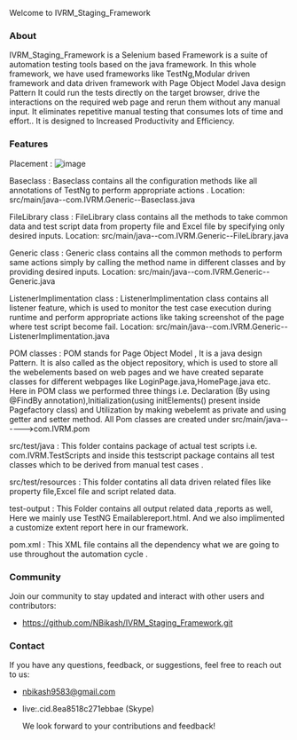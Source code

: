 Welcome to IVRM_Staging_Framework 
### About ###
IVRM_Staging_Framework is a Selenium based Framework is a suite of automation testing tools based on the java framework. 
In this whole framework, we have used frameworks like TestNg,Modular driven framework and data driven framework with Page Object Model Java design Pattern
It could run the tests directly on the target browser, drive the interactions on the required web page and rerun them without any manual input. 
It eliminates repetitive manual testing that consumes lots of time and effort.. It is designed to Increased Productivity and Efficiency.

### Features ###
Placement : ![image](https://github.com/NBikash/IVRM_Staging_Framework/assets/142663912/5686801e-1fc4-4ff6-a80a-3fd49439cd35)




Baseclass : Baseclass contains all the configuration methods like all annotations of TestNg to perform appropriate actions .
                    Location: src/main/java--com.IVRM.Generic--Baseclass.java


                    
FileLibrary class : FileLibrary class contains all the methods to take common data and test script data from property file and Excel file by specifying only desired inputs.
                   Location: src/main/java--com.IVRM.Generic--FileLibrary.java

                   
Generic class : Generic class contains all the common methods to perform same actions simply by calling the method name in different classes and by providing desired inputs. 
                   Location: src/main/java--com.IVRM.Generic--Generic.java

                   
ListenerImplimentation class : ListenerImplimentation class contains all listener feature, which is used to monitor the test case execution during runtime and perform appropriate actions like taking screenshot of the page where test script become fail.
                   Location: src/main/java--com.IVRM.Generic--ListenerImplimentation.java

                   
POM classes : POM stands for Page Object Model , It is a java design Pattern. It is also called as the object repository, which is used to store all the webelements based on web pages and we have created separate classes for different webpages like LoginPage.java,HomePage.java etc.
            Here in POM class we performed three things i.e. Declaration (By using @FindBy annotation),Initialization(using initElements() present inside Pagefactory class) and Utilization by making webelemt as private and using getter and setter method. 
            All Pom classes are created under src/main/java------>com.IVRM.pom

            
src/test/java : This folder contains package of actual test scripts i.e. com.IVRM.TestScripts and inside this testscript package contains all test classes which to be derived from manual test cases .    


src/test/resources : This folder contatins all data driven related files like property file,Excel file and script related data.


test-output : This Folder contains all output related data ,reports as well, Here we mainly use TestNG Emailablereport.html. And we also implimented a customize extent report here in our framework.


pom.xml : This XML file contains all the dependency what we are going to use throughout the automation cycle .

### Community ##
Join our community to stay updated and interact with other users and contributors:
- https://github.com/NBikash/IVRM_Staging_Framework.git
  
### Contact ##
If you have any questions, feedback, or suggestions, feel free to reach out to us:
- nbikash9583@gmail.com
- live:.cid.8ea8518c271ebbae  (Skype)

  We look forward to your contributions and feedback!
